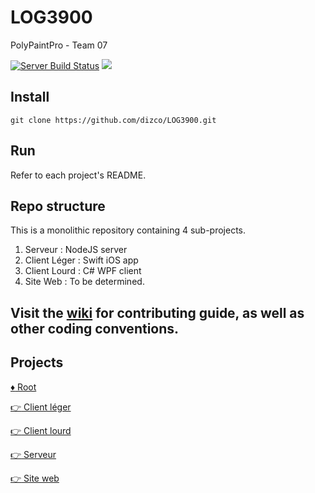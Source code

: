# LOG3900
PolyPaintPro - Team 07

[![Server Build Status](https://travis-ci.com/dizco/LOG3900.svg?token=xpqeNSHJ4NVgmZxfGuMR&branch=master)](https://travis-ci.com/dizco/LOG3900) [<img src="https://dizco.visualstudio.com/_apis/public/build/definitions/550f4e70-4933-45fa-ac7f-160f25cd27b8/2/badge"/>](https://dizco.visualstudio.com/LOG3900/_build/index?definitionId=2)

## Install

```
git clone https://github.com/dizco/LOG3900.git
```

## Run

Refer to each project's README.

## Repo structure

This is a monolithic repository containing 4 sub-projects.

1. Serveur : NodeJS server
2. Client Léger : Swift iOS app
3. Client Lourd : C# WPF client
4. Site Web : To be determined.

## Visit the [wiki](https://github.com/dizco/LOG3900/wiki) for contributing guide, as well as other coding conventions.

## Projects

[:diamonds: Root](./README.md)

[:point_right: Client léger](client-leger/)

[:point_right: Client lourd](client-lourd/)

[:point_right: Serveur](serveur/)

[:point_right: Site web](site-web/)
